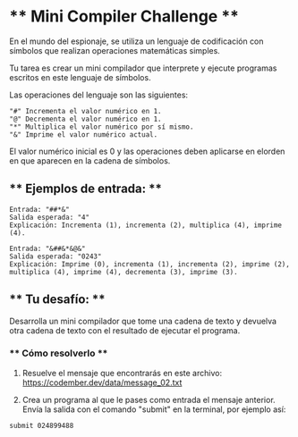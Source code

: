# ** Mini Compiler Challenge **
En el mundo del espionaje, se utiliza un lenguaje de codificación con símbolos que realizan operaciones matemáticas simples.

Tu tarea es crear un mini compilador que interprete y ejecute programas escritos en este lenguaje de símbolos.

Las operaciones del lenguaje son las siguientes:

```
"#" Incrementa el valor numérico en 1.
"@" Decrementa el valor numérico en 1.
"*" Multiplica el valor numérico por sí mismo.
"&" Imprime el valor numérico actual.
```

El valor numérico inicial es 0 y las operaciones deben aplicarse en elorden en que aparecen en la cadena de símbolos.

## ** Ejemplos de entrada: **

```
Entrada: "##*&"
Salida esperada: "4"
Explicación: Incrementa (1), incrementa (2), multiplica (4), imprime (4).
```

```
Entrada: "&##&*&@&"
Salida esperada: "0243"
Explicación: Imprime (0), incrementa (1), incrementa (2), imprime (2), multiplica (4), imprime (4), decrementa (3), imprime (3).
```

## ** Tu desafío: **
Desarrolla un mini compilador que tome una cadena de texto y devuelva otra cadena de texto con el resultado de ejecutar el programa.

### ** Cómo resolverlo **
1. Resuelve el mensaje que encontrarás en este archivo: https://codember.dev/data/message_02.txt

2. Crea un programa al que le pases como entrada el mensaje anterior. Envía la salida con el comando "submit" en la terminal, por ejemplo así:
```
submit 024899488
```